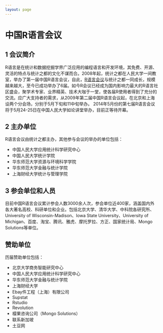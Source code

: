 ```yaml
---
layout: page
---
```


# 中国R语言会议

## 1 会议简介 

R语言是在统计和数据挖掘学界广泛应用的编程语言和开发环境，其免费、开源、灵活的特点与统计之都的文化不谋而合。2008年起，统计之都在人民大学一间教室，举办了第一届中国R语言会议，自此，[R语言会议](http://r-conference.org)与统计之都一同成长，规模越来越大，至今已成功举办了6届。如今R会议已经成为国内影响力最大的R语言社区盛会，聚学术专家、业界精英、技术大咖于一堂，使各届R使用者得到了充分的交流。应广大支持者的需求，从2009年第二届中国R语言会议起，在北京和上海设两个分会场，分别于5月下旬和11中旬举办。 2014年5月份的第七届R语言会议将于5月24-25日在中国人民大学如论讲堂举办，目前正等待开幕。

## 2 主办单位 

R语言会议由统计之都主办，其他参与会议的举办的单位包括： 

* 中国人民大学应用统计科学研究中心
* 中国人民大学统计学院
* 华东师范大学资源与环境科学学院
* 华东师范大学金融与统计学院
* 上海财经大学统计与管理学院

## 3 参会单位和人员 

目前中国R语言会议累计参会人数3000余人次，参会单位近400家，涵盖国内外各大著名高校、科研单位和企业。包括北京大学、清华大学、中科院各研究所、University of Wisconsin-Madison、Iowa State University、University of Michigan、百度、淘宝、腾讯、雅虎、摩托罗拉、方正、国家统计局、Mongo Solutions等单位。

## 赞助单位 

历届赞助单位包括：

* 北京大学商务智能研究中心
* 中国人民大学应用统计科学研究中心
* 华东师范大学金融与统计学院
* 上海财经大学
* Ebay件工程（上海）有限公司
* Supstat
* Rstudio
* Revolution
* 檬果咨询公司（Mongo Solutions）
* 联系新加坡
* 土豆网
